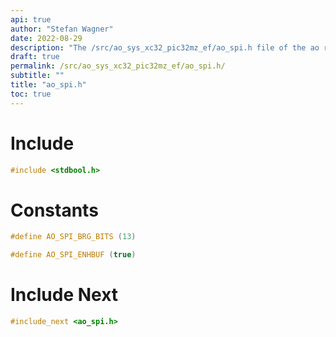 ```yaml
---
api: true
author: "Stefan Wagner"
date: 2022-08-29
description: "The /src/ao_sys_xc32_pic32mz_ef/ao_spi.h file of the ao real-time operating system."
draft: true
permalink: /src/ao_sys_xc32_pic32mz_ef/ao_spi.h/
subtitle: ""
title: "ao_spi.h"
toc: true
---
```


# Include

```c
#include <stdbool.h>
```

# Constants

```c
#define AO_SPI_BRG_BITS (13)
```

```c
#define AO_SPI_ENHBUF (true)
```

# Include Next

```c
#include_next <ao_spi.h>
```

